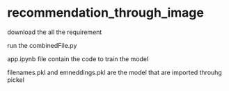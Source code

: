 # recommendation_through_image

download the all the requirement 

run the combinedFile.py

app.ipynb file contain the code to train the model

filenames.pkl and emneddings.pkl are the model that are imported throuhg pickel 
